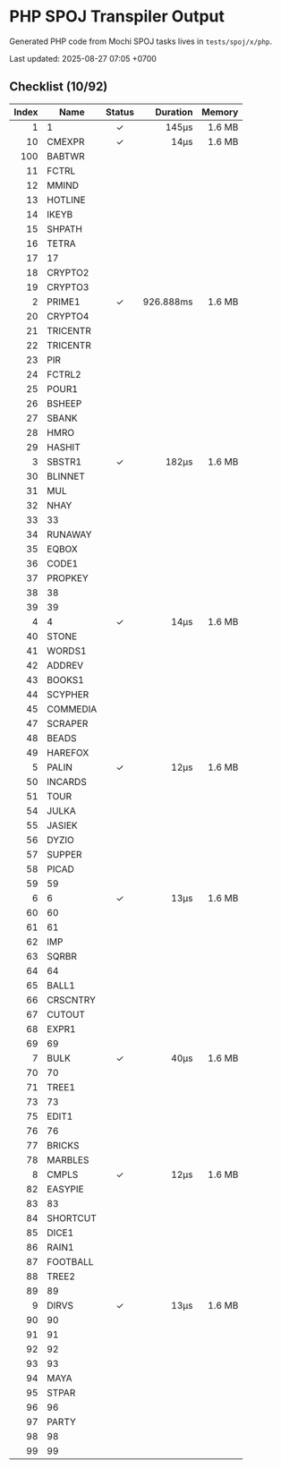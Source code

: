 # PHP SPOJ Transpiler Output

Generated PHP code from Mochi SPOJ tasks lives in `tests/spoj/x/php`.

Last updated: 2025-08-27 07:05 +0700

## Checklist (10/92)
| Index | Name | Status | Duration | Memory |
|------:|------|:-----:|---------:|-------:|
| 1 | 1 | ✓ | 145µs | 1.6 MB |
| 10 | CMEXPR | ✓ | 14µs | 1.6 MB |
| 100 | BABTWR |   |  |  |
| 11 | FCTRL |   |  |  |
| 12 | MMIND |   |  |  |
| 13 | HOTLINE |   |  |  |
| 14 | IKEYB |   |  |  |
| 15 | SHPATH |   |  |  |
| 16 | TETRA |   |  |  |
| 17 | 17 |   |  |  |
| 18 | CRYPTO2 |   |  |  |
| 19 | CRYPTO3 |   |  |  |
| 2 | PRIME1 | ✓ | 926.888ms | 1.6 MB |
| 20 | CRYPTO4 |   |  |  |
| 21 | TRICENTR |   |  |  |
| 22 | TRICENTR |   |  |  |
| 23 | PIR |   |  |  |
| 24 | FCTRL2 |   |  |  |
| 25 | POUR1 |   |  |  |
| 26 | BSHEEP |   |  |  |
| 27 | SBANK |   |  |  |
| 28 | HMRO |   |  |  |
| 29 | HASHIT |   |  |  |
| 3 | SBSTR1 | ✓ | 182µs | 1.6 MB |
| 30 | BLINNET |   |  |  |
| 31 | MUL |   |  |  |
| 32 | NHAY |   |  |  |
| 33 | 33 |   |  |  |
| 34 | RUNAWAY |   |  |  |
| 35 | EQBOX |   |  |  |
| 36 | CODE1 |   |  |  |
| 37 | PROPKEY |   |  |  |
| 38 | 38 |   |  |  |
| 39 | 39 |   |  |  |
| 4 | 4 | ✓ | 14µs | 1.6 MB |
| 40 | STONE |   |  |  |
| 41 | WORDS1 |   |  |  |
| 42 | ADDREV |   |  |  |
| 43 | BOOKS1 |   |  |  |
| 44 | SCYPHER |   |  |  |
| 45 | COMMEDIA |   |  |  |
| 47 | SCRAPER |   |  |  |
| 48 | BEADS |   |  |  |
| 49 | HAREFOX |   |  |  |
| 5 | PALIN | ✓ | 12µs | 1.6 MB |
| 50 | INCARDS |   |  |  |
| 51 | TOUR |   |  |  |
| 54 | JULKA |   |  |  |
| 55 | JASIEK |   |  |  |
| 56 | DYZIO |   |  |  |
| 57 | SUPPER |   |  |  |
| 58 | PICAD |   |  |  |
| 59 | 59 |   |  |  |
| 6 | 6 | ✓ | 13µs | 1.6 MB |
| 60 | 60 |   |  |  |
| 61 | 61 |   |  |  |
| 62 | IMP |   |  |  |
| 63 | SQRBR |   |  |  |
| 64 | 64 |   |  |  |
| 65 | BALL1 |   |  |  |
| 66 | CRSCNTRY |   |  |  |
| 67 | CUTOUT |   |  |  |
| 68 | EXPR1 |   |  |  |
| 69 | 69 |   |  |  |
| 7 | BULK | ✓ | 40µs | 1.6 MB |
| 70 | 70 |   |  |  |
| 71 | TREE1 |   |  |  |
| 73 | 73 |   |  |  |
| 75 | EDIT1 |   |  |  |
| 76 | 76 |   |  |  |
| 77 | BRICKS |   |  |  |
| 78 | MARBLES |   |  |  |
| 8 | CMPLS | ✓ | 12µs | 1.6 MB |
| 82 | EASYPIE |   |  |  |
| 83 | 83 |   |  |  |
| 84 | SHORTCUT |   |  |  |
| 85 | DICE1 |   |  |  |
| 86 | RAIN1 |   |  |  |
| 87 | FOOTBALL |   |  |  |
| 88 | TREE2 |   |  |  |
| 89 | 89 |   |  |  |
| 9 | DIRVS | ✓ | 13µs | 1.6 MB |
| 90 | 90 |   |  |  |
| 91 | 91 |   |  |  |
| 92 | 92 |   |  |  |
| 93 | 93 |   |  |  |
| 94 | MAYA |   |  |  |
| 95 | STPAR |   |  |  |
| 96 | 96 |   |  |  |
| 97 | PARTY |   |  |  |
| 98 | 98 |   |  |  |
| 99 | 99 |   |  |  |
